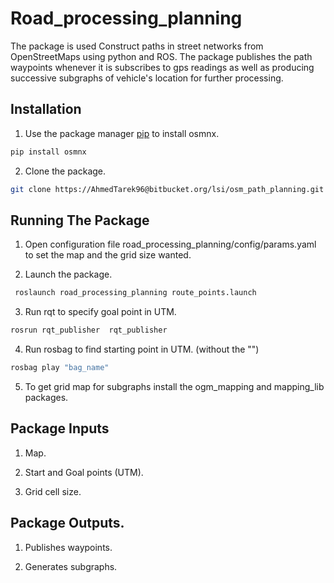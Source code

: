 # Road_processing_planning

The package is used Construct paths in street networks from OpenStreetMaps using python and ROS. The package publishes the path waypoints whenever it is subscribes to gps readings
as well as producing successive subgraphs of vehicle's location for further processing. 

## Installation

1) Use the package manager [pip](https://pip.pypa.io/en/stable/) to install osmnx.

```bash
pip install osmnx
```

2) Clone the package. 

```bash
git clone https://AhmedTarek96@bitbucket.org/lsi/osm_path_planning.git
```

## Running The Package

1) Open configuration file road_processing_planning/config/params.yaml  to set the map and the grid size wanted.

2) Launch the package.

```bash
 roslaunch road_processing_planning route_points.launch 
```
3) Run rqt to specify goal point in UTM.

```bash 
rosrun rqt_publisher  rqt_publisher
```

4) Run rosbag to find starting point in UTM. (without the "")

```bash
rosbag play "bag_name"
```

5) To get grid map for subgraphs install the ogm_mapping and mapping_lib packages.


## Package Inputs
1) Map.

2) Start and Goal points (UTM).

3) Grid cell size.

## Package Outputs.

1) Publishes waypoints.

2) Generates subgraphs.

